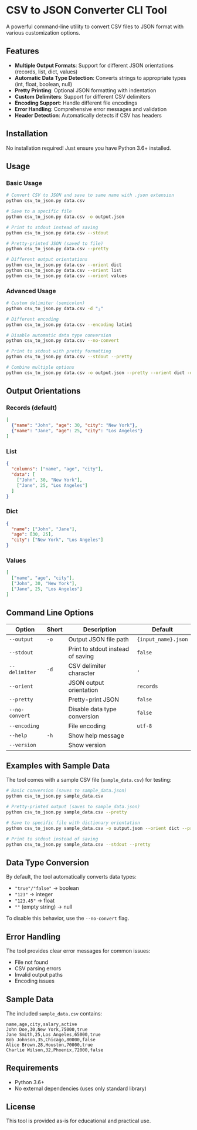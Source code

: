 # CSV to JSON Converter CLI Tool

A powerful command-line utility to convert CSV files to JSON format with various customization options.

## Features

- **Multiple Output Formats**: Support for different JSON orientations (records, list, dict, values)
- **Automatic Data Type Detection**: Converts strings to appropriate types (int, float, boolean, null)
- **Pretty Printing**: Optional JSON formatting with indentation
- **Custom Delimiters**: Support for different CSV delimiters
- **Encoding Support**: Handle different file encodings
- **Error Handling**: Comprehensive error messages and validation
- **Header Detection**: Automatically detects if CSV has headers

## Installation

No installation required! Just ensure you have Python 3.6+ installed.

## Usage

### Basic Usage

```bash
# Convert CSV to JSON and save to same name with .json extension
python csv_to_json.py data.csv

# Save to a specific file
python csv_to_json.py data.csv -o output.json

# Print to stdout instead of saving
python csv_to_json.py data.csv --stdout

# Pretty-printed JSON (saved to file)
python csv_to_json.py data.csv --pretty

# Different output orientations
python csv_to_json.py data.csv --orient dict
python csv_to_json.py data.csv --orient list
python csv_to_json.py data.csv --orient values
```

### Advanced Usage

```bash
# Custom delimiter (semicolon)
python csv_to_json.py data.csv -d ";"

# Different encoding
python csv_to_json.py data.csv --encoding latin1

# Disable automatic data type conversion
python csv_to_json.py data.csv --no-convert

# Print to stdout with pretty formatting
python csv_to_json.py data.csv --stdout --pretty

# Combine multiple options
python csv_to_json.py data.csv -o output.json --pretty --orient dict -d ";"
```

## Output Orientations

### Records (default)
```json
[
  {"name": "John", "age": 30, "city": "New York"},
  {"name": "Jane", "age": 25, "city": "Los Angeles"}
]
```

### List
```json
{
  "columns": ["name", "age", "city"],
  "data": [
    ["John", 30, "New York"],
    ["Jane", 25, "Los Angeles"]
  ]
}
```

### Dict
```json
{
  "name": ["John", "Jane"],
  "age": [30, 25],
  "city": ["New York", "Los Angeles"]
}
```

### Values
```json
[
  ["name", "age", "city"],
  ["John", 30, "New York"],
  ["Jane", 25, "Los Angeles"]
]
```

## Command Line Options

| Option | Short | Description | Default |
|--------|-------|-------------|---------|
| `--output` | `-o` | Output JSON file path | `{input_name}.json` |
| `--stdout` | | Print to stdout instead of saving | `false` |
| `--delimiter` | `-d` | CSV delimiter character | `,` |
| `--orient` | | JSON output orientation | `records` |
| `--pretty` | | Pretty-print JSON | `false` |
| `--no-convert` | | Disable data type conversion | `false` |
| `--encoding` | | File encoding | `utf-8` |
| `--help` | `-h` | Show help message | |
| `--version` | | Show version | |

## Examples with Sample Data

The tool comes with a sample CSV file (`sample_data.csv`) for testing:

```bash
# Basic conversion (saves to sample_data.json)
python csv_to_json.py sample_data.csv

# Pretty-printed output (saves to sample_data.json)
python csv_to_json.py sample_data.csv --pretty

# Save to specific file with dictionary orientation
python csv_to_json.py sample_data.csv -o output.json --orient dict --pretty

# Print to stdout instead of saving
python csv_to_json.py sample_data.csv --stdout --pretty
```

## Data Type Conversion

By default, the tool automatically converts data types:

- `"true"/"false"` → boolean
- `"123"` → integer
- `"123.45"` → float
- `""` (empty string) → null

To disable this behavior, use the `--no-convert` flag.

## Error Handling

The tool provides clear error messages for common issues:

- File not found
- CSV parsing errors
- Invalid output paths
- Encoding issues

## Sample Data

The included `sample_data.csv` contains:
```csv
name,age,city,salary,active
John Doe,30,New York,75000,true
Jane Smith,25,Los Angeles,65000,true
Bob Johnson,35,Chicago,80000,false
Alice Brown,28,Houston,70000,true
Charlie Wilson,32,Phoenix,72000,false
```

## Requirements

- Python 3.6+
- No external dependencies (uses only standard library)

## License

This tool is provided as-is for educational and practical use.
